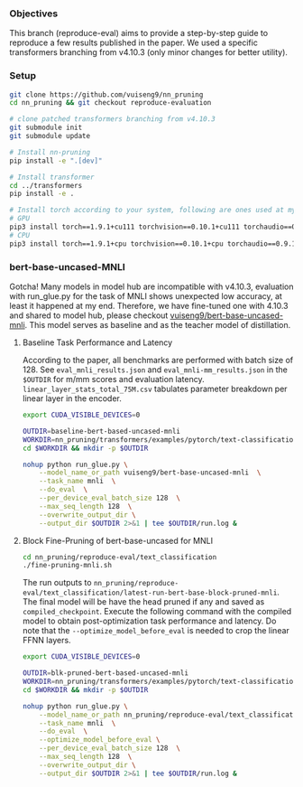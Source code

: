 ### Objectives
This branch (reproduce-eval) aims to provide a step-by-step guide to reproduce a few results published in the paper. We used a specific transformers branching from v4.10.3 (only minor changes for better utility). 


### Setup
```bash
git clone https://github.com/vuiseng9/nn_pruning
cd nn_pruning && git checkout reproduce-evaluation

# clone patched transformers branching from v4.10.3
git submodule init
git submodule update

# Install nn-pruning
pip install -e ".[dev]"

# Install transformer
cd ../transformers
pip install -e .

# Install torch according to your system, following are ones used at my end for this documentation
# GPU
pip3 install torch==1.9.1+cu111 torchvision==0.10.1+cu111 torchaudio==0.9.1 -f https://download.pytorch.org/whl/torch_stable.html
# CPU
pip3 install torch==1.9.1+cpu torchvision==0.10.1+cpu torchaudio==0.9.1 -f https://download.pytorch.org/whl/torch_stable.html
```

### bert-base-uncased-MNLI
Gotcha! Many models in model hub are incompatible with v4.10.3, evaluation with run_glue.py for the task of MNLI shows unexpected low accuracy, at least it happened at my end. Therefore, we have fine-tuned one with 4.10.3 and shared to model hub, please checkout [vuiseng9/bert-base-uncased-mnli](https://huggingface.co/vuiseng9/bert-base-uncased-mnli). This model serves as baseline and as the teacher model of distillation.
1. Baseline Task Performance and Latency
    
    According to the paper, all benchmarks are performed with batch size of 128. See ```eval_mnli_results.json``` and ```eval_mnli-mm_results.json``` in the ```$OUTDIR``` for m/mm scores and evaluation latency. ```linear_layer_stats_total_75M.csv``` tabulates parameter breakdown per linear layer in the encoder.
    ```bash
    export CUDA_VISIBLE_DEVICES=0

    OUTDIR=baseline-bert-based-uncased-mnli
    WORKDIR=nn_pruning/transformers/examples/pytorch/text-classification
    cd $WORKDIR && mkdir -p $OUTDIR

    nohup python run_glue.py \
        --model_name_or_path vuiseng9/bert-base-uncased-mnli  \
        --task_name mnli  \
        --do_eval  \
        --per_device_eval_batch_size 128  \
        --max_seq_length 128  \
        --overwrite_output_dir \
        --output_dir $OUTDIR 2>&1 | tee $OUTDIR/run.log &
    ```

1. Block Fine-Pruning of bert-base-uncased for MNLI
    ```bash
    cd nn_pruning/reproduce-eval/text_classification
    ./fine-pruning-mnli.sh
    ```
    The run outputs to ```nn_pruning/reproduce-eval/text_classification/latest-run-bert-base-block-pruned-mnli```. The final model will be have the head pruned if any and saved as ```compiled_checkpoint```. Execute the following command with the compiled model to obtain post-optimization task performance and latency. Do note that the ```--optimize_model_before_eval``` is needed to crop the linear FFNN layers.
    ```bash
    export CUDA_VISIBLE_DEVICES=0

    OUTDIR=blk-pruned-bert-based-uncased-mnli
    WORKDIR=nn_pruning/transformers/examples/pytorch/text-classification
    cd $WORKDIR && mkdir -p $OUTDIR

    nohup python run_glue.py \
        --model_name_or_path nn_pruning/reproduce-eval/text_classification/latest-run-bert-base-block-pruned-mnli/compiled_checkpoint  \
        --task_name mnli  \
        --do_eval  \
        --optimize_model_before_eval \
        --per_device_eval_batch_size 128  \
        --max_seq_length 128  \
        --overwrite_output_dir \
        --output_dir $OUTDIR 2>&1 | tee $OUTDIR/run.log &
    ```


<!-- ### Benchmark Block-pruned Squad
```
cd nn_pruning/reproduce-eval
./benchmark-qa.sh
```

### Download archived checkpoint and Generate Analysis
```bash
cd nn_pruning/reproduce-eval/scripts
python generate_bash_s3_crawler.py

#├── results_mnli_download_ckpt.sh
#├── results_squadv1_download_ckpt.sh
#└── results_squadv2_download_ckpt.sh

mkdir -p /data/hf-block-pruning/mnli
cd /data/hf-block-pruning/mnli
cp nn_pruning/reproduce-eval/scripts/results_mnli_download_ckpt.sh .
./results_mnli_download_ckpt.sh

# generate analysis
cd nn_pruning/analysis
python command_line.py analyze /data/hf-block-pruning/ --task mnli --output /data/hf-block-pruning/mnli/ckpt_analysis
# ckpt_analysis_mnli.json will be generated
``` -->
